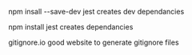 npm insall --save-dev jest
creates dev dependancies

npm install jest
creates dependancies

gitignore.io good website to generate gitignore files
